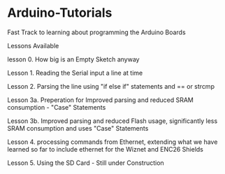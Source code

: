 Arduino-Tutorials
=================

Fast Track to learning about programming the Arduino Boards

Lessons Available

lesson 0. How big is an Empty Sketch anyway

Lesson 1. Reading the Serial input a line at time

Lesson 2. Parsing the line using  "if else if" statements and == or strcmp

Lesson 3a. Preperation for Improved parsing and reduced SRAM consumption - "Case" Statements

Lesson 3b. Improved parsing and reduced Flash usage, significantly less SRAM consumption and uses "Case" Statements

Lesson 4. processing commands from Ethernet, extending what we have learned so far to include ethernet for the Wiznet and ENC26 Shields

Lesson 5. Using the SD Card - Still under Construction
